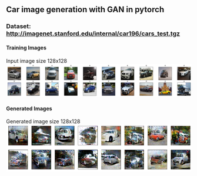 ## Car image generation with GAN in pytorch

### Dataset: http://imagenet.stanford.edu/internal/car196/cars_test.tgz


#### Training Images
Input image size 128x128
![alt text](cars1.png "Training Images")

#### Generated Images
Generated image size 128x128
![alt text](Cars.png "Generated Images")
